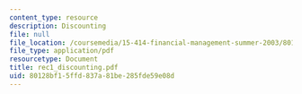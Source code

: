 ```yaml
---
content_type: resource
description: Discounting
file: null
file_location: /coursemedia/15-414-financial-management-summer-2003/80128bf15ffd837a81be285fde59e08d_rec1_discounting.pdf
file_type: application/pdf
resourcetype: Document
title: rec1_discounting.pdf
uid: 80128bf1-5ffd-837a-81be-285fde59e08d
---
```

